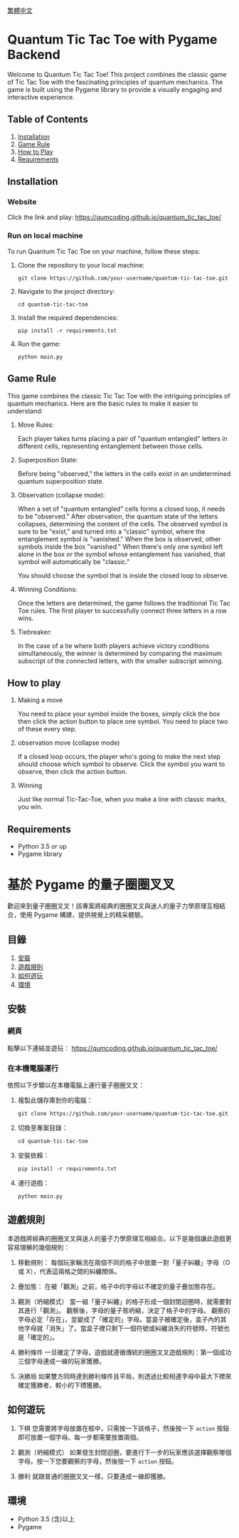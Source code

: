 [繁體中文](#基於-pygame-的量子圈圈叉叉)

# Quantum Tic Tac Toe with Pygame Backend

Welcome to Quantum Tic Tac Toe! This project combines the classic game of Tic Tac Toe with the fascinating principles of quantum mechanics. The game is built using the Pygame library to provide a visually engaging and interactive experience.

## Table of Contents

1. [Installation](#installation)
2. [Game Rule](#game-rule)
3. [How to Play](#how-to-play)
4. [Requirements](#requirements)

## Installation

### Website

Click the link and play:
https://qumcoding.github.io/quantum_tic_tac_toe/

### Run on local machine

To run Quantum Tic Tac Toe on your machine, follow these steps:

1. Clone the repository to your local machine:
   ```
   git clone https://github.com/your-username/quantum-tic-tac-toe.git
   ```

2. Navigate to the project directory:
   ```
   cd quantum-tic-tac-toe
   ```

3. Install the required dependencies:
   ```
   pip install -r requirements.txt
   ```

4. Run the game:
   ```
   python main.py
   ```

## Game Rule

This game combines the classic Tic Tac Toe with the intriguing principles of quantum mechanics. Here are the basic rules to make it easier to understand:

1. Move Rules:

    Each player takes turns placing a pair of "quantum entangled" letters in different cells, representing entanglement between those cells.
2. Superposition State:

    Before being "observed," the letters in the cells exist in an undetermined quantum superposition state.
3. Observation (collapse mode):

    When a set of "quantum entangled" cells forms a closed loop, it needs to be "observed."
    After observation, the quantum state of the letters collapses, determining the content of the cells.
    The observed symbol is sure to be "exist," and turned into a "classic" symbol, where the entanglement symbol is "vanished." When the box is observed, other symbols inside the box "vanished." When there's only one symbol left alone in the box or the symbol whose entanglement has vanished, that symbol will automatically be "classic."

    You should choose the symbol that is inside the closed loop to observe.
4. Winning Conditions:

    Once the letters are determined, the game follows the traditional Tic Tac Toe rules.
    The first player to successfully connect three letters in a row wins.
5. Tiebreaker:

    In the case of a tie where both players achieve victory conditions simultaneously, the winner is determined by comparing the maximum subscript of the connected letters, with the smaller subscript winning.

## How to play

1. Making a move

    You need to place your symbol inside the boxes, simply click the box then click the action button to place one symbol. You need to place two of these every step.

2. observation move (collapse mode)

    If a closed loop occurs, the player who's going to make the next step should choose which symbol to observe. Click the symbol you want to observe, then click the action button.

3. Winning

    Just like normal Tic-Tac-Toe, when you make a line with classic marks, you win.

## Requirements

- Python 3.5 or up
- Pygame library

# 基於 Pygame 的量子圈圈叉叉

歡迎來到量子圈圈叉叉！該專案將經典的圈圈叉叉與迷人的量子力學原理互相結合，使用 Pygame 構建，提供視覺上的精采體驗。

## 目錄

1. [安裝](#安裝)
2. [遊戲規則](#遊戲規則)
3. [如何遊玩](#如何遊玩)
4. [環境](#環境)

## 安裝

### 網頁

點擊以下連結並遊玩：
https://qumcoding.github.io/quantum_tic_tac_toe/

### 在本機電腦運行

依照以下步驟以在本機電腦上運行量子圈圈叉叉：

1. 複製此儲存庫到你的電腦：
    ```
    git clone https://github.com/your-username/quantum-tic-tac-toe.git
    ```

2. 切換至專案目錄：
    ```
    cd quantum-tic-tac-toe
    ```

3. 安裝依賴：
    ```
    pip install -r requirements.txt
    ```

4. 運行遊戲：
    ```
    python main.py
    ```

## 遊戲規則

本遊戲將經典的圈圈叉叉與迷人的量子力學原理互相結合。以下是幾個讓此遊戲更容易理解的幾個規則：

1. 移動規則：
    每個玩家輪流在兩個不同的格子中放置一對「量子糾纏」字母（O 或 X），代表這兩格之間的糾纏關係。

2. 疊加態：
    在被「觀測」之前，格子中的字母以不確定的量子疊加態存在。

3. 觀測（坍縮模式）
    當一組「量子糾纏」的格子形成一個封閉迴圈時，就需要對其進行「觀測」。
    觀察後，字母的量子態坍縮，決定了格子中的字母。
    觀察的字母必定「存在」，並變成了「確定的」字母。當盒子被確定後，盒子內的其他字母就「消失」了。當盒子裡只剩下一個符號或糾纏消失的符號時，符號也是「確定的」。

4. 勝利條件
    一旦確定了字母，遊戲就遵循傳統的圈圈叉叉遊戲規則：第一個成功三個字母連成一線的玩家獲勝。

5. 決勝局
    如果雙方同時達到勝利條件且平局，則透過比較相連字母中最大下標來確定獲勝者，較小的下標獲勝。

## 如何遊玩

1. 下棋
    您需要將字母放置在框中，只需按一下該格子，然後按一下 `action` 按鈕即可放置一個字母。每一步都需要放置兩個。

2. 觀測（坍縮模式）
    如果發生封閉迴圈，要進行下一步的玩家應該選擇觀察哪個字母。按一下您要觀察的字母，然後按一下 `action` 按鈕。

3. 勝利
    就跟普通的圈圈叉叉一樣，只要連成一線即獲勝。

## 環境

* Python 3.5 (含)以上
* Pygame
